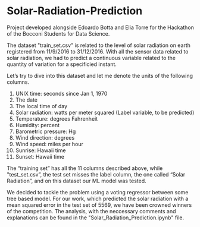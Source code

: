 # Solar-Radiation-Prediction

Project developed alongside Edoardo Botta and Elia Torre for the Hackathon of the Bocconi Students for Data Science.

The dataset "train_set.csv" is related to the level of solar radiation on earth registered from 11/9/2016 to 31/12/2016. With all the sensor data related to solar radiation, we had to predict a continuous variable related to the quantity of variation for a specificied instant. 

Let’s try to dive into this dataset and let me denote the units of the following columns.

  1. UNIX time: seconds since Jan 1, 1970
  2. The date
  3. The local time of day
  4. Solar radiation: watts per meter squared (Label variable, to be predicted)
  5. Temperature: degrees Fahrenheit
  6. Humidity: percent
  7. Barometric pressure: Hg
  8. Wind direction: degrees
  9. Wind speed: miles per hour
  10. Sunrise: Hawaii time
  11. Sunset: Hawaii time
  
 The “training set” has all the 11 columns described above, while "test_set.csv”, the test set misses the label column, the one called “Solar Radiation”, and on this dataset our ML model was tested.
 
 We decided to tackle the problem using a voting regressor between some tree based model. 
 For our work, which predicted the solar radiation with a mean squared error in the test set of 5569, we have been crowned winners of the competition. The analysis, with the neccessary comments and explanations can be found in the "Solar_Radiation_Prediction.ipynb" file.
